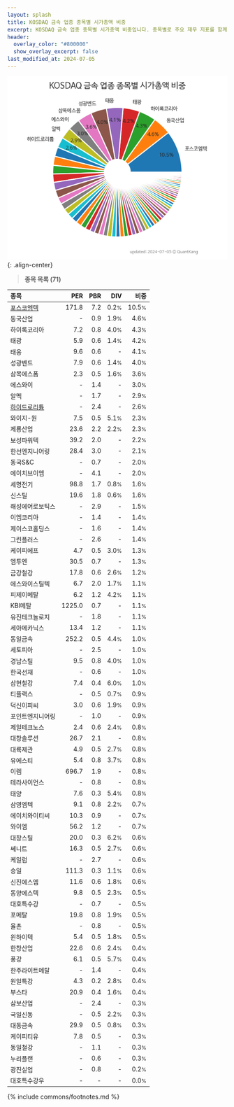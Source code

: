 ```yaml
---
layout: splash
title: KOSDAQ 금속 업종 종목별 시가총액 비중
excerpt: KOSDAQ 금속 업종 종목별 시가총액 비중입니다. 종목별로 주요 재무 지표를 함께 표시합니다.
header:
  overlay_color: "#800000"
  show_overlay_excerpt: false
last_modified_at: 2024-07-05
---
```



![KOSDAQ 금속 업종 종목별 시가총액 비중](/stats/sector/images/kosdaq_업종_금속_종목.png){: .align-center}


> **종목 목록 (71)**<a id="list"></a>

| **종목** | **PER** | **PBR** | **DIV** | **비중** |
| :------- | ------: | ------: | ------: | -------: |
| [포스코엠텍](/009520/) | 171.8 | 7.2 | 0.2<small>%</small> | 10.5<small>%</small> |
| 동국산업 | - | 0.9 | 1.9<small>%</small> | 4.6<small>%</small> |
| 하이록코리아 | 7.2 | 0.8 | 4.0<small>%</small> | 4.3<small>%</small> |
| 태광 | 5.9 | 0.6 | 1.4<small>%</small> | 4.2<small>%</small> |
| 태웅 | 9.6 | 0.6 | - | 4.1<small>%</small> |
| 성광벤드 | 7.9 | 0.6 | 1.4<small>%</small> | 4.0<small>%</small> |
| 삼목에스폼 | 2.3 | 0.5 | 1.6<small>%</small> | 3.6<small>%</small> |
| 에스와이 | - | 1.4 | - | 3.0<small>%</small> |
| 알멕 | - | 1.7 | - | 2.9<small>%</small> |
| [하이드로리튬](/101670/) | - | 2.4 | - | 2.6<small>%</small> |
| 와이지-원 | 7.5 | 0.5 | 5.1<small>%</small> | 2.3<small>%</small> |
| 제룡산업 | 23.6 | 2.2 | 2.2<small>%</small> | 2.3<small>%</small> |
| 보성파워텍 | 39.2 | 2.0 | - | 2.2<small>%</small> |
| 한선엔지니어링 | 28.4 | 3.0 | - | 2.1<small>%</small> |
| 동국S&C | - | 0.7 | - | 2.0<small>%</small> |
| 에이치브이엠 | - | 4.1 | - | 2.0<small>%</small> |
| 세명전기 | 98.8 | 1.7 | 0.8<small>%</small> | 1.6<small>%</small> |
| 신스틸 | 19.6 | 1.8 | 0.6<small>%</small> | 1.6<small>%</small> |
| 해성에어로보틱스 | - | 2.9 | - | 1.5<small>%</small> |
| 이엠코리아 | - | 1.4 | - | 1.4<small>%</small> |
| 제이스코홀딩스 | - | 1.6 | - | 1.4<small>%</small> |
| 그린플러스 | - | 2.6 | - | 1.4<small>%</small> |
| 케이피에프 | 4.7 | 0.5 | 3.0<small>%</small> | 1.3<small>%</small> |
| 엠투엔 | 30.5 | 0.7 | - | 1.3<small>%</small> |
| 금강철강 | 17.8 | 0.6 | 2.6<small>%</small> | 1.2<small>%</small> |
| 에스와이스틸텍 | 6.7 | 2.0 | 1.7<small>%</small> | 1.1<small>%</small> |
| 피제이메탈 | 6.2 | 1.2 | 4.2<small>%</small> | 1.1<small>%</small> |
| KBI메탈 | 1225.0 | 0.7 | - | 1.1<small>%</small> |
| 유진테크놀로지 | - | 1.8 | - | 1.1<small>%</small> |
| 세아메카닉스 | 13.4 | 1.2 | - | 1.1<small>%</small> |
| 동일금속 | 252.2 | 0.5 | 4.4<small>%</small> | 1.0<small>%</small> |
| 세토피아 | - | 2.5 | - | 1.0<small>%</small> |
| 경남스틸 | 9.5 | 0.8 | 4.0<small>%</small> | 1.0<small>%</small> |
| 한국선재 | - | 0.6 | - | 1.0<small>%</small> |
| 삼현철강 | 7.4 | 0.4 | 6.0<small>%</small> | 1.0<small>%</small> |
| 티플랙스 | - | 0.5 | 0.7<small>%</small> | 0.9<small>%</small> |
| 덕신이피씨 | 3.0 | 0.6 | 1.9<small>%</small> | 0.9<small>%</small> |
| 포인트엔지니어링 | - | 1.0 | - | 0.9<small>%</small> |
| 제일테크노스 | 2.4 | 0.6 | 2.4<small>%</small> | 0.8<small>%</small> |
| 대창솔루션 | 26.7 | 2.1 | - | 0.8<small>%</small> |
| 대륙제관 | 4.9 | 0.5 | 2.7<small>%</small> | 0.8<small>%</small> |
| 유에스티 | 5.4 | 0.8 | 3.7<small>%</small> | 0.8<small>%</small> |
| 이렘 | 696.7 | 1.9 | - | 0.8<small>%</small> |
| 테라사이언스 | - | 0.8 | - | 0.8<small>%</small> |
| 태양 | 7.6 | 0.3 | 5.4<small>%</small> | 0.8<small>%</small> |
| 삼영엠텍 | 9.1 | 0.8 | 2.2<small>%</small> | 0.7<small>%</small> |
| 에이치와이티씨 | 10.3 | 0.9 | - | 0.7<small>%</small> |
| 와이엠 | 56.2 | 1.2 | - | 0.7<small>%</small> |
| 대창스틸 | 20.0 | 0.3 | 6.2<small>%</small> | 0.6<small>%</small> |
| 쎄니트 | 16.3 | 0.5 | 2.7<small>%</small> | 0.6<small>%</small> |
| 케일럼 | - | 2.7 | - | 0.6<small>%</small> |
| 승일 | 111.3 | 0.3 | 1.1<small>%</small> | 0.6<small>%</small> |
| 신진에스엠 | 11.6 | 0.6 | 1.8<small>%</small> | 0.6<small>%</small> |
| 동양에스텍 | 9.8 | 0.5 | 2.3<small>%</small> | 0.5<small>%</small> |
| 대호특수강 | - | 0.7 | - | 0.5<small>%</small> |
| 포메탈 | 19.8 | 0.8 | 1.9<small>%</small> | 0.5<small>%</small> |
| 율촌 | - | 0.8 | - | 0.5<small>%</small> |
| 윈하이텍 | 5.4 | 0.5 | 1.8<small>%</small> | 0.5<small>%</small> |
| 한창산업 | 22.6 | 0.6 | 2.4<small>%</small> | 0.4<small>%</small> |
| 풍강 | 6.1 | 0.5 | 5.7<small>%</small> | 0.4<small>%</small> |
| 한주라이트메탈 | - | 1.4 | - | 0.4<small>%</small> |
| 원일특강 | 4.3 | 0.2 | 2.8<small>%</small> | 0.4<small>%</small> |
| 부스타 | 20.9 | 0.4 | 1.6<small>%</small> | 0.4<small>%</small> |
| 삼보산업 | - | 2.4 | - | 0.3<small>%</small> |
| 국일신동 | - | 0.5 | 2.2<small>%</small> | 0.3<small>%</small> |
| 대동금속 | 29.9 | 0.5 | 0.8<small>%</small> | 0.3<small>%</small> |
| 케이피티유 | 7.8 | 0.5 | - | 0.3<small>%</small> |
| 동일철강 | - | 1.1 | - | 0.3<small>%</small> |
| 누리플랜 | - | 0.6 | - | 0.3<small>%</small> |
| 광진실업 | - | 0.8 | - | 0.2<small>%</small> |
| 대호특수강우 | - | - | - | 0.0<small>%</small> |

{% include commons/footnotes.md %}